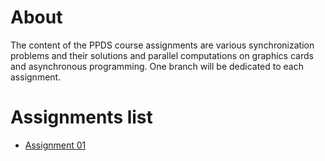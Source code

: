 # About 

The content of the PPDS course assignments are various synchronization problems and their solutions and parallel computations on graphics cards and asynchronous programming. One branch will be dedicated to each assignment.

# Assignments list

- [Assignment 01](https://github.com/Simona735/PPDS-assignments/tree/01)
